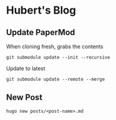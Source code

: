 # Hubert's Blog


## Update PaperMod

When cloning fresh, grabs the contents
```
git submodule update --init --recursive 
```

Update to latest
```
git submodule update --remote --merge
```

## New Post
`hugo new posts/<post-name>.md`